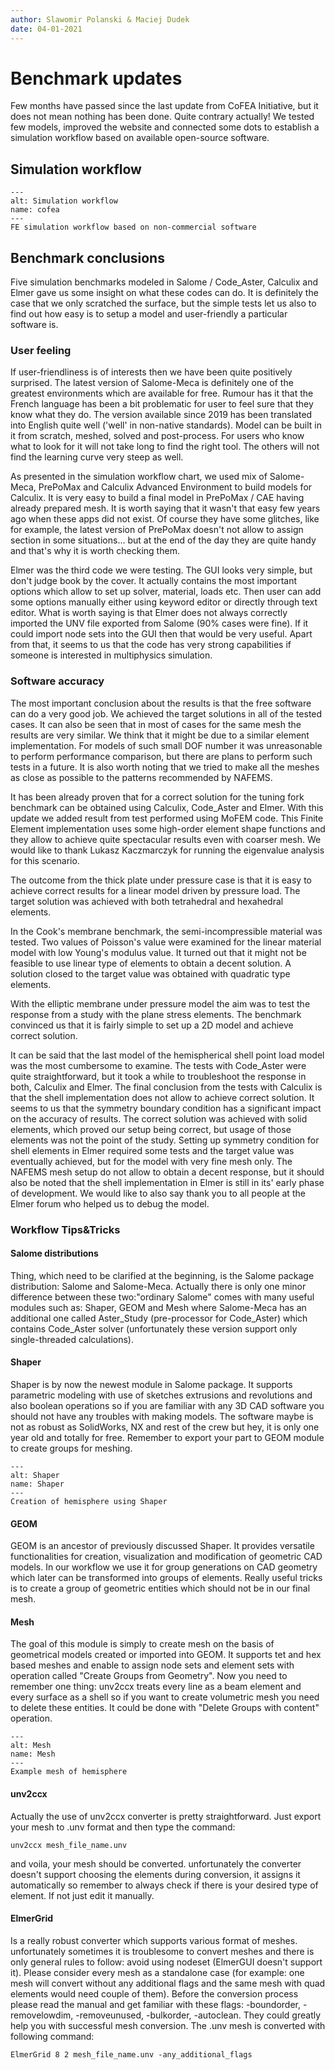 ```yaml
---
author: Slawomir Polanski & Maciej Dudek
date: 04-01-2021
---
```

# Benchmark updates

Few months have passed since the last update from CoFEA Initiative, but it does not mean nothing has been done. Quite contrary actually! We tested few models, improved the website and connected some dots to establish a simulation workflow based on available open-source software.

## Simulation workflow
```{figure} ./images/simulation-workflow.png
---
alt: Simulation workflow
name: cofea
---
FE simulation workflow based on non-commercial software
```

## Benchmark conclusions

Five simulation benchmarks modeled in Salome / Code_Aster, Calculix and Elmer gave us some insight on what these codes can do. It is definitely the case that we only scratched the surface, but the simple tests let us also to find out how easy is to setup a model and user-friendly a particular software is.

### User feeling
If user-friendliness is of interests then we have been quite positively surprised. The latest version of Salome-Meca is definitely one of the greatest environments which are available for free. Rumour has it that the French language has been a bit problematic for user to feel sure that they know what they do. The version available since 2019 has been translated into English quite well ('well' in non-native standards). Model can be built in it from scratch, meshed, solved and post-process. For users who know what to look for it will not take long to find the right tool. The others will not find the learning curve very steep as well.

As presented in the simulation workflow chart, we used mix of Salome-Meca, PrePoMax and Calculix Advanced Environment to build models for Calculix. It is very easy to build a final model in PrePoMax / CAE having already prepared mesh. It is worth saying that it wasn't that easy few years ago when these apps did not exist. Of course they have some glitches, like for example, the latest version of PrePoMax doesn't not allow to assign section in some situations... but at the end of the day they are quite handy and that's why it is worth checking them.

Elmer was the third code we were testing. The GUI looks very simple, but don't judge book by the cover. It actually contains the most important options which allow to set up solver, material, loads etc. Then user can add some options manually either using keyword editor or directly through text editor. What is worth saying is that Elmer does not always correctly imported the UNV file exported from Salome (90% cases were fine). If it could import node sets into the GUI then that would be very useful. Apart from that, it seems to us that the code has very strong capabilities if someone is interested in multiphysics simulation.

### Software accuracy
The most important conclusion about the results is that the free software can do a very good job. We achieved the target solutions in all of the tested cases. It can also be seen that in most of cases for the same mesh the results are very similar. We think that it might be due to a similar element implementation. For models of such small DOF number it was unreasonable to perform performance comparison, but there are plans to perform such tests in a future. It is also worth noting that we tried to make all the meshes as close as possible to the patterns recommended by NAFEMS.

It has been already proven that for a correct solution for the tuning fork benchmark can be obtained using Calculix, Code_Aster and Elmer. With this update we added result from test performed using MoFEM code. This Finite Element implementation uses some high-order element shape functions and they allow to achieve quite spectacular results even with coarser mesh. We would like to thank Lukasz Kaczmarczyk for running the eigenvalue analysis for this scenario.

The outcome from the thick plate under pressure case is that it is easy to achieve correct results for a linear model driven by pressure load. The target solution was achieved with both tetrahedral and hexahedral elements.

In the Cook's membrane benchmark, the semi-incompressible material was tested. Two values of Poisson's value were examined for the linear material model with low Young's modulus value. It turned out that it might not be feasible to use linear type of elements to obtain a decent solution. A solution closed to the target value was obtained with quadratic type elements.

With the elliptic membrane under pressure model the aim was to test the response from a study with the plane stress elements. The benchmark convinced us that it is fairly simple to set up a 2D model and achieve correct solution.

It can be said that the last model of the hemispherical shell point load model was the most cumbersome to examine. The tests with Code_Aster were quite straightforward, but it took a while to troubleshoot the response in both, Calculix and Elmer. The final conclusion from the tests with Calculix is that the shell implementation does not allow to achieve correct solution. It seems to us that the symmetry boundary condition has a significant impact on the accuracy of results. The correct solution was achieved with solid elements, which proved our setup being correct, but usage of those elements was not the point of the study. Setting up symmetry condition for shell elements in Elmer required some tests and the target value was eventually achieved, but for the model with very fine mesh only. The NAFEMS mesh setup do not allow to obtain a decent response, but it should also be noted that the shell implementation in Elmer is still in its' early phase of development. We would like to also say thank you to all people at the Elmer forum who helped us to debug the model.

### Workflow Tips&Tricks

#### Salome distributions

Thing, which need to be clarified at the beginning, is the Salome package distribution: Salome and Salome-Meca. Actually there is only one minor difference between these two:"ordinary Salome" comes with many useful modules such as: Shaper, GEOM and Mesh where Salome-Meca has an additional one called Aster_Study (pre-processor for Code_Aster) which contains Code_Aster solver (unfortunately these version support only single-threaded calculations).

#### Shaper

Shaper is by now the newest module in Salome package. It supports parametric modeling with use of sketches extrusions and revolutions and also boolean operations so if you are familiar with any 3D CAD software you should not have any troubles with making models. The software maybe is not as robust as SolidWorks, NX and rest of the crew but hey, it is only one year old and totally for free. Remember to export your part to GEOM module to create groups for meshing.
```{figure} ./images/shaper.png
---
alt: Shaper
name: Shaper
---
Creation of hemisphere using Shaper
```
#### GEOM

GEOM is an ancestor of previously discussed Shaper. It provides versatile functionalities for creation, visualization and modification of geometric CAD models. In our workflow we use it for group generations on CAD geometry which later can be transformed into groups of elements. Really useful tricks is to create a group of geometric entities which should not be in our final mesh.

#### Mesh

The goal of this module is simply to create mesh on the basis of geometrical models created or imported into GEOM. It supports tet and hex based meshes and enable to assign node sets and element sets with operation called "Create Groups from Geometry". Now you need to remember one thing: unv2ccx treats every line as a beam element and every surface as a shell so if you want to create volumetric mesh you need to delete these entities. It could be done with "Delete Groups with content" operation.

```{figure} ./images/mesh.png
---
alt: Mesh
name: Mesh
---
Example mesh of hemisphere
```

#### unv2ccx

Actually the use of unv2ccx converter is pretty straightforward. Just export your mesh to .unv format and then type the command:

```
unv2ccx mesh_file_name.unv
```

and voila, your mesh should be converted. unfortunately the converter doesn't support choosing the elements during conversion, it assigns it automatically so remember to always check if there is your desired type of element. If not just edit it manually.


#### ElmerGrid

Is a really robust converter which supports various format of meshes. unfortunately sometimes it is troublesome to convert meshes and there is only general rules to follow:  avoid using nodeset (ElmerGUI doesn't support it). Please consider every mesh as a standalone case (for example: one mesh will convert without any additional flags and the same mesh with quad elements would need couple of them). Before the conversion process please read the manual and get familiar with these flags: -boundorder, -removelowdim, -removeunused, -bulkorder, -autoclean. They could greatly help you with successful mesh conversion. The .unv mesh is converted with following command:

```
ElmerGrid 8 2 mesh_file_name.unv -any_additional_flags
```
